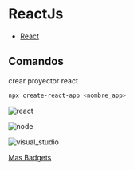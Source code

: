 # ReactJs

- [React](https://es.reactjs.org/)

## Comandos

crear proyector react

```bash
npx create-react-app <nombre_app>
```

![react](https://badges.aleen42.com/src/react.svg)

![node](https://badges.aleen42.com/src/node.svg)

![visual_studio](https://badges.aleen42.com/src/visual_studio.svg)

[Mas Badgets](https://raw.githubusercontent.com/aleen42/badges/master/README.md)
